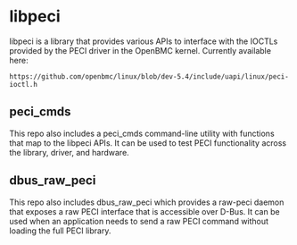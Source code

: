 # libpeci

libpeci is a library that provides various APIs to interface with the IOCTLs
provided by the PECI driver in the OpenBMC kernel.
Currently available here:

`https://github.com/openbmc/linux/blob/dev-5.4/include/uapi/linux/peci-ioctl.h`

## peci_cmds
This repo also includes a peci_cmds command-line utility with functions that
map to the libpeci APIs. It can be used to test PECI functionality across
the library, driver, and hardware.

## dbus_raw_peci
This repo also includes dbus_raw_peci which provides a raw-peci daemon that
exposes a raw PECI interface that is accessible over D-Bus.  It can be used
when an application needs to send a raw PECI command without loading the full
PECI library.
